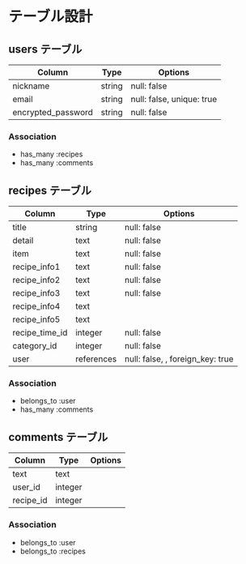 # テーブル設計

## users テーブル

| Column              | Type   | Options                   |
| ------------------- | ------ | ------------------------- |
| nickname            | string | null: false               |
| email               | string | null: false, unique: true |
| encrypted_password  | string | null: false               |


### Association

- has_many :recipes
- has_many :comments

## recipes テーブル

| Column              | Type       | Options                          |
| ------------------- | ---------- | -------------------------------- |
| title               | string     | null: false                      |
| detail              | text       | null: false                      |
| item                | text       | null: false                      |
| recipe_info1        | text       | null: false                      |
| recipe_info2        | text       | null: false                      |
| recipe_info3        | text       | null: false                      |
| recipe_info4        | text       |                                  |
| recipe_info5        | text       |                                  |
| recipe_time_id      | integer    | null: false                      |
| category_id         | integer    | null: false                      |
| user                | references | null: false, , foreign_key: true |


### Association

- belongs_to :user
- has_many :comments

## comments テーブル

| Column              | Type       | Options                          |
| ------------------- | ---------- | -------------------------------- |
| text                | text       |                                  |
| user_id             | integer    |                                  |
| recipe_id           | integer    |                                  |



### Association

- belongs_to :user
- belongs_to :recipes

